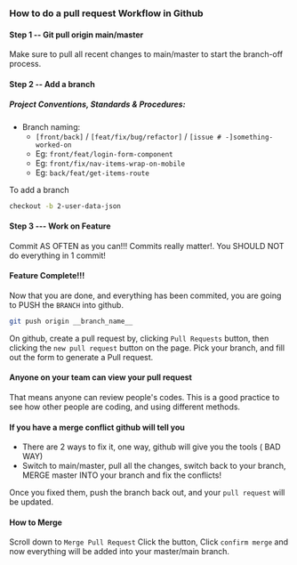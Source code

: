 ### How to do a pull request Workflow in Github

#### Step 1 -- Git pull origin main/master

Make sure to pull all recent changes to main/master to start the branch-off process.

#### Step 2 -- Add a branch

##### **Project Conventions, Standards & Procedures:**

 - Branch naming:
    - `[front/back]` / `[feat/fix/bug/refactor]` / `[issue # -]something-worked-on`
    - Eg: `front/feat/login-form-component`
    - Eg: `front/fix/nav-items-wrap-on-mobile`
    - Eg: `back/feat/get-items-route`

To add a branch 

```sh
checkout -b 2-user-data-json
```

#### Step 3 --- Work on Feature

Commit AS OFTEN as you can!!! Commits really matter!. You SHOULD NOT do everything in 1 commit!

#### Feature Complete!!!

Now that you are done, and everything has been commited, you are going to PUSH the `BRANCH` into github.
```sh
git push origin __branch_name__
```

On github, create a pull request by, clicking `Pull Requests` button, then clicking the `new pull request` button on the page. Pick your branch, and fill out the form to generate a Pull request.


#### Anyone on your team can view your pull request

That means anyone can review people's codes. This is a good practice to see how other people are coding, and  using different methods.


#### If you have a merge conflict github will tell you

- There are 2 ways to fix it, one way, github will give you the tools ( BAD WAY)
- Switch to main/master, pull all the changes, switch back to your branch, MERGE master INTO your branch
and fix the conflicts!

Once you fixed them, push the branch back out, and your `pull request` will be updated.

#### How to Merge

Scroll down to `Merge Pull Request` Click the button, Click `confirm merge` and now everything will be added into your master/main branch.